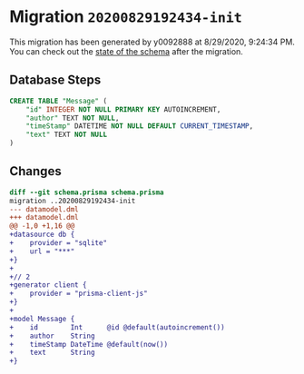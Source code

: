 # Migration `20200829192434-init`

This migration has been generated by y0092888 at 8/29/2020, 9:24:34 PM.
You can check out the [state of the schema](./schema.prisma) after the migration.

## Database Steps

```sql
CREATE TABLE "Message" (
    "id" INTEGER NOT NULL PRIMARY KEY AUTOINCREMENT,
    "author" TEXT NOT NULL,
    "timeStamp" DATETIME NOT NULL DEFAULT CURRENT_TIMESTAMP,
    "text" TEXT NOT NULL
)
```

## Changes

```diff
diff --git schema.prisma schema.prisma
migration ..20200829192434-init
--- datamodel.dml
+++ datamodel.dml
@@ -1,0 +1,16 @@
+datasource db {
+    provider = "sqlite"
+    url = "***"
+}
+
+// 2
+generator client {
+    provider = "prisma-client-js"
+}
+
+model Message {
+    id        Int      @id @default(autoincrement())
+    author    String
+    timeStamp DateTime @default(now())
+    text      String
+}
```


